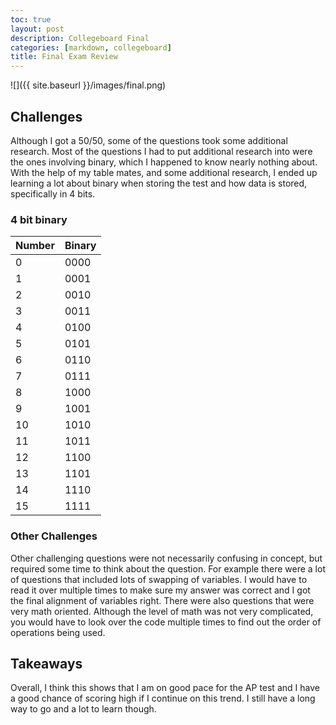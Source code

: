 ```yaml
---
toc: true
layout: post
description: Collegeboard Final
categories: [markdown, collegeboard]
title: Final Exam Review
---
```


![]({{ site.baseurl }}/images/final.png)

## Challenges
Although I got a 50/50, some of the questions took some additional research. Most of the questions I had to put additional research into were the ones involving binary, which I happened to know nearly nothing about. With the help of my table mates, and some additional research, I ended up learning a lot about binary when storing the test and how data is stored, specifically in 4 bits.

### 4 bit binary
|Number|Binary|
|---|---|
|0|0000|
|1|0001|
|2|0010|
|3|0011|
|4|0100|
|5|0101|
|6|0110|
|7|0111|
|8|1000|
|9|1001|
|10|1010|
|11|1011|
|12|1100|
|13|1101|
|14|1110|
|15|1111|

### Other Challenges
Other challenging questions were not necessarily confusing in concept, but required some time to think about the question. For example there were a lot of questions that included lots of swapping of variables. I would have to read it over multiple times to make sure my answer was correct and I got the final alignment of variables right. There were also questions that were very math oriented. Although the level of math was not very complicated, you would have to look over the code multiple times to find out the order of operations being used.

## Takeaways
Overall, I think this shows that I am on good pace for the AP test and I have a good chance of scoring high if I continue on this trend. I still have a long way to go and a lot to learn though.